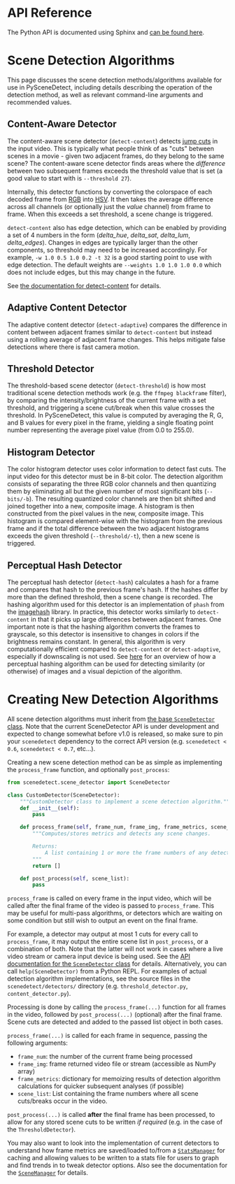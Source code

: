 
# API Reference

The Python API is documented using Sphinx and [can be found here](docs.md).

# Scene Detection Algorithms

This page discusses the scene detection methods/algorithms available for use in PySceneDetect, including details describing the operation of the detection method, as well as relevant command-line arguments and recommended values.

## Content-Aware Detector

The content-aware scene detector (`detect-content`) detects [jump cuts](https://en.wikipedia.org/wiki/Jump_cut) in the input video.  This is typically what people think of as "cuts" between scenes in a movie - given two adjacent frames, do they belong to the same scene?  The content-aware scene detector finds areas where the *difference* between two subsequent frames exceeds the threshold value that is set (a good value to start with is `--threshold 27`).

Internally, this detector functions by converting the colorspace of each decoded frame from [RGB](https://en.wikipedia.org/wiki/RGB_color_space) into [HSV](https://en.wikipedia.org/wiki/HSL_and_HSV).  It then takes the average difference across all channels (or optionally just the *value* channel) from frame to frame.  When this exceeds a set threshold, a scene change is triggered.

`detect-content` also has edge detection, which can be enabled by providing a set of 4 numbers in the form (*delta_hue*, *delta_sat*, *delta_lum*, *delta_edges*). Changes in edges are typically larger than the other components, so threshold may need to be increased accordingly.  For example, `-w 1.0 0.5 1.0 0.2 -t 32` is a good starting point to use with edge detection.  The default weights are `--weights 1.0 1.0 1.0 0.0` which does not include edges, but this may change in the future.

See [the documentation for detect-content](http://scenedetect.com/projects/Manual/en/latest/cli/detectors.html#detect-content) for details.

## Adaptive Content Detector

The adaptive content detector (`detect-adaptive`) compares the difference in content between adjacent frames similar to `detect-content` but instead using a rolling average of adjacent frame changes. This helps mitigate false detections where there is fast camera motion.

## Threshold Detector

The threshold-based scene detector (`detect-threshold`) is how most traditional scene detection methods work (e.g. the `ffmpeg blackframe` filter), by comparing the intensity/brightness of the current frame with a set threshold, and triggering a scene cut/break when this value crosses the threshold.  In PySceneDetect, this value is computed by averaging the R, G, and B values for every pixel in the frame, yielding a single floating point number representing the average pixel value (from 0.0 to 255.0).

## Histogram Detector

The color histogram detector uses color information to detect fast cuts. The input video for this detector must be in 8-bit color. The detection algorithm consists of separating the three RGB color channels and then quantizing them by eliminating all but the given number of most significant bits (`--bits/-b`). The resulting quantized color channels are then bit shifted and joined together into a new, composite image. A histogram is then constructed from the pixel values in the new, composite image. This histogram is compared element-wise with the histogram from the previous frame and if the total difference between the two adjacent histograms exceeds the given threshold (`--threshold/-t`), then a new scene is triggered.

## Perceptual Hash Detector

The perceptual hash detector (`detect-hash`) calculates a hash for a frame and compares that hash to the previous frame's hash. If the hashes differ by more than the defined threshold, then a scene change is recorded. The hashing algorithm used for this detector is an implementation of `phash` from the [imagehash](https://github.com/JohannesBuchner/imagehash) library. In practice, this detector works similarly to `detect-content` in that it picks up large differences between adjacent frames. One important note is that the hashing algorithm converts the frames to grayscale, so this detector is insensitive to changes in colors if the brightness remains constant. In general, this algorithm is very computationally efficient compared to `detect-content` or `detect-adaptive`, especially if downscaling is not used. See [here](https://www.hackerfactor.com/blog/index.php?/archives/432-Looks-Like-It.html) for an overview of how a perceptual hashing algorithm can be used for detecting similarity (or otherwise) of images and a visual depiction of the algorithm.


# Creating New Detection Algorithms

All scene detection algorithms must inherit from [the base `SceneDetector` class](https://scenedetect.com/projects/Manual/en/latest/api/scene_detector.html). Note that the current SceneDetector API is under development and expected to change somewhat before v1.0 is released, so make sure to pin your `scenedetect` dependency to the correct API version (e.g. `scenedetect < 0.6`, `scenedetect < 0.7`, etc...).

Creating a new scene detection method can be as simple as implementing the `process_frame` function, and optionally `post_process`:

```python
from scenedetect.scene_detector import SceneDetector

class CustomDetector(SceneDetector):
    """CustomDetector class to implement a scene detection algorithm."""
    def __init__(self):
        pass

    def process_frame(self, frame_num, frame_img, frame_metrics, scene_list):
        """Computes/stores metrics and detects any scene changes.

        Returns:
            A list containing 1 or more the frame numbers of any detected scenes.
        """
        return []

    def post_process(self, scene_list):
        pass
```

`process_frame` is called on every frame in the input video, which will be called after the final frame of the video is passed to `process_frame`. This may be useful for multi-pass algorithms, or detectors which are waiting on some condition but still wish to output an event on the final frame.

For example, a detector may output at most 1 cuts for every call to `process_frame`, it may output the entire scene list in `post_process`, or a combination of both.  Note that the latter will not work in cases where a live video stream or camera input device is being used. See the [API documentation for the `SceneDetector` class](https://scenedetect.com/projects/Manual/en/latest/api/scene_detector.html#scenedetect.scene_detector.SceneDetector) for details. Alternatively, you can call `help(SceneDetector)` from a Python REPL. For examples of actual detection algorithm implementations, see the source files in the `scenedetect/detectors/` directory (e.g. `threshold_detector.py`, `content_detector.py`).

Processing is done by calling the `process_frame(...)` function for all frames in the video, followed by `post_process(...)` (optional) after the final frame.  Scene cuts are detected and added to the passed list object in both cases.

`process_frame(...)` is called for each frame in sequence, passing the following arguments:

- `frame_num`: the number of the current frame being processed
- `frame_img`: frame returned video file or stream (accessible as NumPy array)
- `frame_metrics`: dictionary for memoizing results of detection algorithm calculations for quicker subsequent analyses (if possible)
- `scene_list`: List containing the frame numbers where all scene cuts/breaks occur in the video.

`post_process(...)` is called **after** the final frame has been processed, to allow for any stored scene cuts to be written *if required* (e.g. in the case of the `ThresholdDetector`).

You may also want to look into the implementation of current detectors to understand how frame metrics are saved/loaded to/from a [`StatsManager`](https://www.scenedetect.com/docs/latest/api/stats_manager.html) for caching and allowing values to be written to a stats file for users to graph and find trends in to tweak detector options.  Also see the documentation for the [`SceneManager`](https://www.scenedetect.com/docs/latest/api/scene_manager.html) for details.

